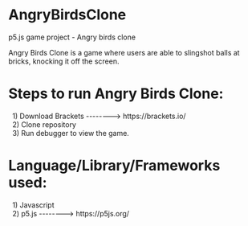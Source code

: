 # AngryBirdsClone
p5.js game project - Angry birds clone

Angry Birds Clone is a game where users are able to slingshot balls at bricks, knocking it off the screen.

<h1>Steps to run Angry Birds Clone:</h1>
&nbsp; 1) Download Brackets --------> https://brackets.io/ <br/>
&nbsp; 2) Clone repository <br/>
&nbsp; 3) Run debugger to view the game.

<h1> Language/Library/Frameworks used: </h1>
&nbsp; 1) Javascript <br/>
&nbsp; 2) p5.js --------> https://p5js.org/<br/>

